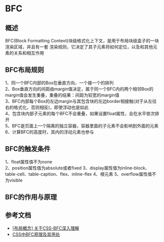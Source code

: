 # BFC 
## 概述
BFC(Block Formatting Context)块级格式化上下文，是用于布局块级盒子的一块渲染区域，并且有一套
渲染规则，它决定了其子元素将如何定位，以及和其他元素的关系和相互作用

## BFC布局规则
1、同一个BFC内部的Box在垂直方向，一个接一个的排列<br>
2、Box垂直方向的间距由margin值决定，属于同一个BFC内的两个相邻Box的margin值会发生重叠，重叠的结果：间距为较宽的margin值<br>
3、BFC内部每个Box的左边margin与其包含块的左边border相接触(对于从左往右的格式化，否则相反)，即使浮动也是如此<br>
4、包含块内部子元素的每个BFC不会重叠，如果设置float属性，会在水平依次排开<br>
5、BFC是页面上一个隔离的独立容器，容器里面的子元素不会影响到外面的元素<br>
6、计算BFC的高度时，其内的浮动元素也参与

## BFC的触发条件
1、float属性值不为none<br>
2、position属性值为absolute或者fixed
3、display属性值为inline-block、table-cell、table-caption、flex、inline-flex
4、根元素
5、overflow属性值不为visible

## BFC的作用与原理


## 参考文档
* [[布局概念] 关于CSS-BFC深入理解](https://juejin.im/post/6844903476774830094)
* [CSS中BFC原理及其用处](https://www.jianshu.com/p/3e1345db02cb)

